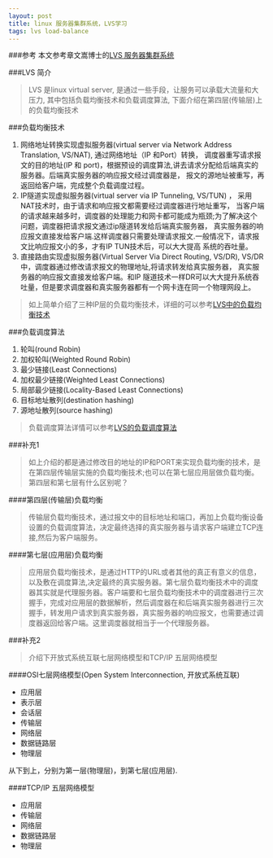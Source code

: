 ```yaml
---
layout: post
title: linux 服务器集群系统，LVS学习
tags: lvs load-balance
---
```


###参考
本文参考章文嵩博士的[LVS 服务器集群系统](http://www.linuxvirtualserver.org/zh/lvs1.html)

###LVS 简介
> LVS 是linux virtual server, 是通过一些手段，让服务可以承载大流量和大压力,  其中包括负载均衡技术和负载调度算法, 
> 下面介绍在第四层(传输层)上的负载均衡技术

###负载均衡技术
1. 网络地址转换实现虚拟服务器(virtual server via Network Address Translation, VS/NAT), 通过网络地址（IP 和Port）转换，
调度器重写请求报文的目的地址(IP 和 port)，根据预设的调度算法,讲去请求分配给后端真实的服务器。后端真实服务器的响应报文经过调度器是，
报文的源地址被重写，再返回给客户端，完成整个负载调度过程。
2. IP隧道实现虚拟服务器(virtual server via IP Tunneling, VS/TUN) ， 采用NAT技术时，由于请求和响应报文都需要经过调度器进行地址重写，
当客户端的请求越来越多时，调度器的处理能力和网卡都可能成为瓶颈;为了解决这个问题，调度器把请求报文通过ip隧道转发给后端真实服务器，
真实服务器的响应报文直接发给客户端.这样调度器只需要处理请求报文.一般情况下，请求报文比响应报文小的多，才有IP TUN技术后，可以大大提高
系统的吞吐量。
3. 直接路由实现虚拟服务器(Virtual Server Via Direct Routing, VS/DR), VS/DR 中，调度器通过修改请求报文的物理地址,将请求转发给真实服务器，
真实服务器的响应报文直接发给客户端。和IP 隧道技术一样DR可以大大提升系统吞吐量，但是要求调度器和真实服务器都有一个网卡连在同一个物理网段上。

> 如上简单介绍了三种IP层的负载均衡技术，详细的可以参考[LVS中的负载均衡技术](http://www.linuxvirtualserver.org/zh/lvs3.html)

###负载调度算法
1. 轮叫(round Robin)
2. 加权轮叫(Weighted Round Robin)
3. 最少链接(Least Connections)
4. 加权最少链接(Weighted Least Connections)
5. 局部最少链接(Locality-Based Least Connections)
6. 目标地址散列(destination hashing)
7. 源地址散列(source hashing)

> 负载调度算法详情可以参考[LVS的负载调度算法](http://www.linuxvirtualserver.org/zh/lvs4.html)

###补充1
> 如上介绍的都是通过修改目的地址的IP和PORT来实现负载均衡的技术，是在第四层传输层实施的负载均衡技术;也可以在第七层应用层做负载均衡。
> 第四层和第七层有什么区别呢？

####第四层(传输层)负载均衡
> 传输层负载均衡技术，通过报文中的目标地址和端口，再加上负载均衡设备设置的负载调度算法，决定最终选择的真实服务器与请求客户端建立TCP连接,然后为客户端服务。



####第七层(应用层)负载均衡
> 应用层负载均衡技术，是通过HTTP的URL或者其他的真正有意义的信息，以及敷在调度算法,决定最终的真实服务器。第七层负载均衡技术中的调度器其实就是代理服务器。客户端要和七层负载均衡技术中的调度器进行三次握手，完成对应用层的数据解析，然后调度器在和后端真实服务器进行三次握手，转发用户请求到真实服务器，真实服务器的响应报文，也需要通过调度器返回给客户端。这里调度器就相当于一个代理服务器。


###补充2
> 介绍下开放式系统互联七层网络模型和TCP/IP 五层网络模型
>
>
####OSI七层网络模型(Open System Interconnection, 开放式系统互联)
* 应用层
* 表示层
* 会话层
* 传输层
* 网络层
* 数据链路层
* 物理层

从下到上，分别为第一层(物理层)，到第七层(应用层). 

####TCP/IP 五层网络模型
* 应用层
* 传输层
* 网络层
* 数据链路层
* 物理层


